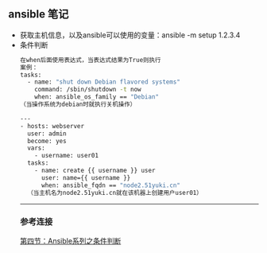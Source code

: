 ## ansible 笔记
- 获取主机信息，以及ansible可以使用的变量：ansible -m setup 1.2.3.4
- 条件判断
  ```bash
  在when后面使用表达式，当表达式结果为True则执行
  案例：
  tasks:
    - name: "shut down Debian flavored systems"
      command: /sbin/shutdown -t now
      when: ansible_os_family == "Debian"
  （当操作系统为debian时就执行关机操作）
  
  ---
  - hosts: webserver
    user: admin
    become: yes
    vars:
      - username: user01
    tasks:
      - name: create {{ username }} user
        user: name={{ username }}
        when: ansible_fqdn == "node2.51yuki.cn"
    （当主机名为node2.51yuki.cn就在该机器上创建用户user01）
  ```
  ---
  ### 参考连接
  [第四节：Ansible系列之条件判断](https://www.kancloud.cn/louis1986/ansible/561541)